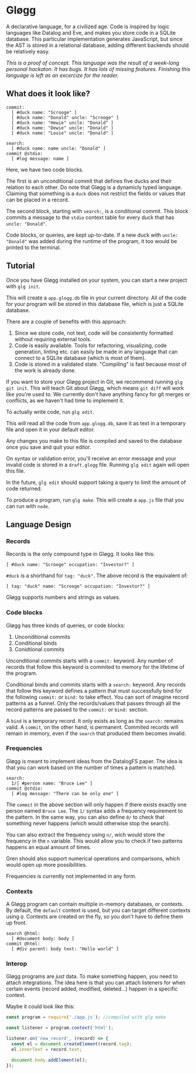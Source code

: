 # Gløgg

A declarative language, for a civilized age. Code is inspired by logic languages like Datalog and Eve, and makes you store code in a SQLite database. This particular implementation generates JavaScript, but
since the AST is stored in a relational database, adding different backends should be relatively easy.

_This is a proof of concept. This language was the result of a week-long personal hackaton. It has bugs. It has lots of missing features. Finishing this language is left as an excercize for the reader._

## What does it look like?

```
commit:
  [ #duck name: "Scrooge" ]
  [ #duck name: "Donald" uncle: "Scrooge" ]
  [ #duck name: "Hewie" uncle: "Donald" ]
  [ #duck name: "Dewie" uncle: "Donald" ]
  [ #duck name: "Louie" uncle: "Donald" ]

search:
  [ #duck name: name uncle: "Donald" ]
commit @stdio:
  [ #log message: name ]
```

Here, we have two code blocks.

The first is an unconditional commit that defines five ducks and their relation to each other.
Do note that Gløgg is a dynamicly typed language. Claiming that something is a `duck` does not
restrict the fields or values that can be placed in a record.

The second block, starting with `search:`, is a conditional commit. This block commits a message
to the `stdio` context table for every duck that has `uncle: "Donald"`.

Code blocks, or queries, are kept up-to-date. If a new duck with `uncle: "Donald"` was added
during the runtime of the program, it too would be printed to the terminal.

## Tutorial

Once you have Gløgg installed on your system, you can start a new project with `glg init`.

This will create a `app.glogg.db` file in your current directory. All of the code for your program
will be stored in this database file, which is just a SQLite database.

There are a couple of benefits with this approach:

1. Since we store code, not text, code will be consistently formatted without requiring external tools.
2. Code is easily available. Tools for refactoring, visualizing, code generation, linting etc. can easily be made
in any language that can connect to a SQLite database (which is most of them).
3. Code is stored in a validated state. "Compiling" is fast because most of the work is already done.

If you want to store your Gløgg project in Git, we recommend running `glg git init`. This will teach Git about
Gløgg, which means `git diff` will work like you're used to. We currently don't have anything fancy for git merges
or conflicts, as we haven't had time to implement it.

To actually write code, run `glg edit`.

This will read all the code from `app.glogg.db`, save it as text in a temporary file and open it in your default editor.

Any changes you make to this file is compiled and saved to the database once you save and quit your editor.

On syntax or validation error, you'll receive an error message and your invalid code is stored in a `draft.glogg` file.
Running `glg edit` again will open this file.

In the future, `glg edit` should support taking a query to limit the amount of code returned.

To produce a program, run `glg make`. This will create a `app.js` file that you can run with `node`.

## Language Design

### Records

Records is the only compound type in Gløgg. It looks like this:

```
[ #duck name: "Scrooge" occupation: "Investor?" ]
```

`#duck` is a shorthand for `tag: "duck"`. The above record is the equivalent of:

```
[ tag: "duck" name: "Scrooge" occupation: "Investor?" ]
```

Gløgg supports numbers and strings as values.

### Code blocks

Gløgg has three kinds of queries, or code blocks:

1. Unconditional commits
2. Conditional binds
3. Conidtional commits

Unconditional commits starts with a `commit:` keyword. Any number of records that follow this keyword is commited
to memory for the lifetime of the program.

Conditional binds and commits starts with a `search:` keyword. Any records that follow this keyword defines a
pattern that must successfully bind for the following `commit:` or `bind:` to take effect. You can sort of imagine
record patterns as a funnel. Only the records/values that passes through all the record patterns are passed to the
`commit:` or `bind:` section.

A `bind` is a temporary record. It only exists as long as the `search:` remains valid. A `commit`, on the other
hand, is permanent. Commited records will remain in memory, even if the `search` that produced them becomes invalid.

### Frequencies

Gløgg is meant to implement ideas from the DatalogFS paper. The idea is that you can work based on the number of times
a pattern is matched.

```
search:
  1/[ #person name: "Bruce Lee" ]
commit @stdio:
  [ #log message: "There can be only one" ]
```

The `commit` in the above section will only happen if there exists exactly one person named `Bruce Lee`. The `1/` syntax
adds a frequency requirement to the pattern. In the same way, you can also define `0/` to check that something never
happens (which would otherwise stop the search).

You can also extract the frequency using `n/`, wich would store the frequency in the `n` variable. This would allow you
to check if two patterns happens an equal amount of times.

Gren should also support numerical operations and comparisons, which would open up more possibilities.

Frequencies is currently not implemented in any form.

### Contexts

A Gløgg program can contain multiple in-memory databases, or contexts. By default, the `default` context is used,
but you can target different contexts using `@`. Contexts are created on the fly, so you don't have to define them
up front.

```
search @html:
  [ #document body: body ]
commit @html:
  [ #div parent: body text: "Hello world" ]
```

### Interop

Gløgg programs are _just_ data. To make something happen, you need to attach integrations. The idea here is that
you can attach listeners for when certain events (record added, modified, deleted...) happen in a specific context.

Maybe it could look like this:

```js
const program = require('./app.js'); //compiled with glg make

const listener = program.context('html');

listener.on('new_record', (record) => {
  const el = document.createElement(record.tag);
  el.innerText = record.text;

  document.body.addElement(el);
});
```
